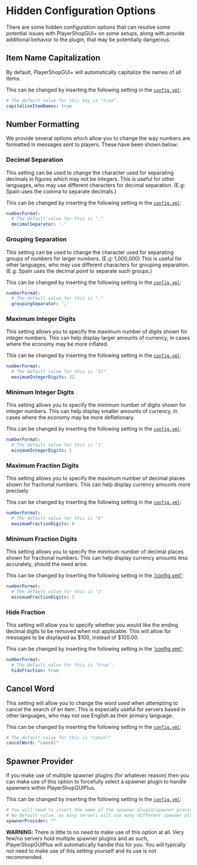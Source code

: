 # Hidden Configuration Options

There are some hidden configuration options that can resolve some potential issues with PlayerShopGUI+ on some setups, along with provide additional behavior to the plugin, that may be potentially dangerous.

## Item Name Capitalization
By default, PlayerShopGUI+ will automatically capitalize the names of all items.

This can be changed by inserting the following setting in the [`config.yml`](https://pastebin.com/vFT034vE):

```yaml
# The default value for this key is "true". 
capitalizeItemNames: true
```

## Number Formatting
We provide several options which allow you to change the way numbers are formatted in messages sent to players. These have been shown below:

### Decimal Separation
This setting can be used to change the character used for separating decimals in figures which may not be integers. This is useful for other languages, who may use different characters for decimal separation. (E.g: Spain uses the comma to separate decimals.)

This can be changed by inserting the following setting in the [`config.yml`](https://pastebin.com/vFT034vE):
```yaml
numberFormat:
  # The default value for this is "."
  decimalSeparator: '.'
```

### Grouping Separation
This setting can be used to change the character used for separating groups of numbers for larger numbers. (E.g: 1,000,000) This is useful for other languages, who may use different characters for grouping separation. (E.g: Spain uses the decimal point to separate such groups.)

This can be changed by inserting the following setting in the [`config.yml`](https://pastebin.com/vFT034vE):
```yaml
numberFormat:
  # The default value for this is ","
  groupingSeparator: ','
```

### Maximum Integer Digits
This setting allows you to specify the maximum number of digits shown for integer numbers. This can help display larger amounts of currency, in cases where the economy may be more inflated. 

This can be changed by inserting the following setting in the [`config.yml`](https://pastebin.com/vFT034vE):
```yaml
numberFormat:
  # The default value for this is "32"
  maximumIntegerDigits: 32
```

### Minimum Integer Digits
This setting allows you to specify the minimum number of digits shown for integer numbers. This can help display smaller amounts of currency, in cases where the economy may be more deflationary.

This can be changed by inserting the following setting in the [`config.yml`](https://pastebin.com/vFT034vE):
```yaml
numberFormat:
  # The default value for this is "1"
  minimumIntegerDigits: 1
```
### Maximum Fraction Digits
This setting allows you to specify the maximum number of decimal places shown for fractional numbers. This can help display currency amounts more precisely.

This can be changed by inserting the following setting in the [`config.yml`](https://pastebin.com/vFT034vE):
```yaml
numberFormat:
  # The default value for this is "8"
  maximumFractionDigits: 8
```

### Minimum Fraction Digits
This setting allows you to specify the minimum number of decimal places shown for fractional numbers. This can help display currency amounts less accurately, should the need arise. 

This can be changed by inserting the following setting in the ['config.yml'](https://pastebin.com/vFT034vE):
```yaml
numberFormat:
  # The default value for this is "1"
  minimumFractionDigits: 1
```

### Hide Fraction
This setting will allow you to specify whether you would like the ending decimal digits to be removed when not applicable. This will allow for messages to be displayed as $100, instead of $100.00.

This can be changed by inserting the following setting in the ['config.yml'](https://pastebin.com/vFT034vE):
```yaml
numberFormat:
  # The default value for this is "true".
  hideFraction: true
```

## Cancel Word
This setting will allow you to change the word used when attempting to cancel the search of an item. This is especially useful for servers based in other languages, who may not use English as their primary language. 

This can be changed by inserting the following setting in the [`config.yml`](https://pastebin.com/vFT034vE):
```yaml
# The default value for this is "cancel"
cancelWord: "cancel"
```

## Spawner Provider
If you make use of multiple spawner plugins (for whatever reason) then you can make use of this option to forcefully select a spawner plugin to handle spawners within PlayerShopGUIPlus. 

This can be changed by inserting the following setting in the [`config.yml`](https://pastebin.com/vFT034vE):
```yaml
# You will need to insert the name of the spawner plugin/spawner provider within this key.
# No default value, as many servers will use many different spawner plugins. 
spawnerProvider: ""
```

<p class="error"><b>WARNING:</b> There is little to no need to make use of this option at all. Very few/no servers hold multiple spawner plugins and as such, PlayerShopGUIPlus will automatically handle this for you. You will typically not need to make use of this setting yourself and its use is not recommended. 